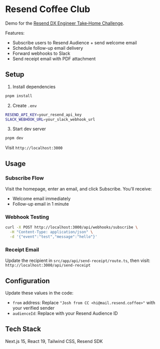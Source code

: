 # Resend Coffee Club

Demo for the [Resend DX Engineer Take‑Home Challenge](https://resend.notion.site/DX-Engineer-Take-Home-Challenge-107c40d6c4ef80d9beacde49b2f9c9b4).

Features:

- Subscribe users to Resend Audience + send welcome email
- Schedule follow-up email delivery
- Forward webhooks to Slack
- Send receipt email with PDF attachment

## Setup

1. Install dependencies

```bash
pnpm install
```

2. Create `.env`

```bash
RESEND_API_KEY=your_resend_api_key
SLACK_WEBHOOK_URL=your_slack_webhook_url
```

3. Start dev server

```bash
pnpm dev
```

Visit `http://localhost:3000`

## Usage

### Subscribe Flow

Visit the homepage, enter an email, and click Subscribe. You'll receive:

- Welcome email immediately
- Follow-up email in 1 minute

### Webhook Testing

```bash
curl -X POST http://localhost:3000/api/webhooks/subscribe \
  -H "Content-Type: application/json" \
  -d '{"event":"test","message":"hello"}'
```

### Receipt Email

Update the recipient in `src/app/api/send-receipt/route.ts`, then visit:
`http://localhost:3000/api/send-receipt`

## Configuration

Update these values in the code:

- `from` address: Replace `"Josh from CC <hi@mail.resend.coffee>"` with your verified sender
- `audienceId`: Replace with your Resend Audience ID

## Tech Stack

Next.js 15, React 19, Tailwind CSS, Resend SDK
